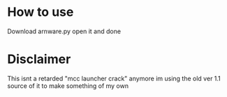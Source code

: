 # How to use
Download arnware.py
open it and done


# Disclaimer

This isnt a retarded "mcc launcher crack" anymore im using the old ver 1.1 source of it to make something of my own
